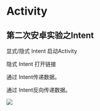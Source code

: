 # Activity
## 第二次安卓实验之Intent

显式/隐式 Intent 启动Activity

隐式 Intent 打开链接

通过 Intent传递数据。

通过 Intent反向传递数据。 

![](https://i.loli.net/2018/05/14/5af8deb4e5366.jpg)







